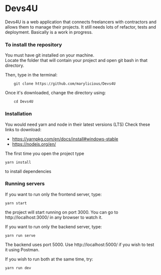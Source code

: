 # Devs4U

Devs4U is a web application that connects freelancers with contractors and allows them to manage their projects. It still needs lots of refactor, tests and deployment. Basically is a work in progress. 


### To install the repository 

You must have git installed on your machine.  
Locate the folder that will contain your project and open git bash in that directory.  
  
Then, type in the terminal:

```
	git clone https://github.com/marylicious/Devs4U
```

Once it's downloaded, change the directory using:

```
	cd Devs4U
```



### Installation

You would need yarn and node in their latest versions (LTS)
Check these links to download:
-  https://yarnpkg.com/en/docs/install#windows-stable
- https://nodejs.org/en/

The first time you open the project type
``` 
yarn install
```
to install dependencies

### Running servers

If you want to run only the frontend server, type:
```
yarn start
```
the project will start running on port 3000. You can go to http://localhost:3000/ in any browser to watch it.

If you want to run only the backend server, type:
```
yarn run serve
```
The backend uses port 5000. Use http://localhost:5000/ if you wish to test it using Postman.


If you wish to run both at the same time, try:
``` 
yarn run dev
```
